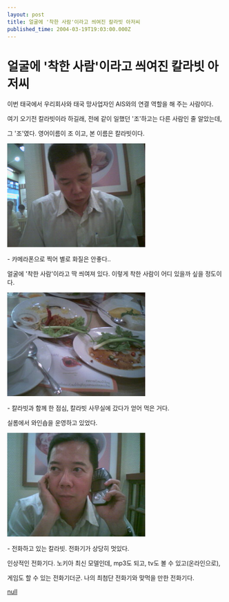 ```yaml
---
layout: post
title: 얼굴에 '착한 사람'이라고 씌여진 칼라빗 아저씨
published_time: 2004-03-19T19:03:00.000Z
---
```


# 얼굴에 '착한 사람'이라고 씌여진 칼라빗 아저씨


이번 태국에서 우리회사와 태국 망사업자인 AIS와의 연결 역할을 해 주는 사람이다.

여기 오기전 칼라빗이라 하길래, 전에 같이 일했던 '조'하고는 다른 사람인 줄 알았는데,

그 '조'였다. 영어이름이 조 이고, 본 이름은 칼라빗이다.

![](../pds/200902/04/80/a0109780_49897942aaef9.jpg)

\- 카메라폰으로 찍어 별로 화질은 안좋다..

얼굴에 '착한 사람'이라고 딱 씌여져 있다. 이렇게 착한 사람이 어디 있을까 싶을 정도이다.

![](../pds/200902/04/80/a0109780_49897942b99a0.jpg)

\- 칼라빗과 함께 한 점심, 칼라빗 사무실에 갔다가 얻어 먹은 거다.

실롬에서 와인숍을 운영하고 있었다.

![](../pds/200902/04/80/a0109780_49897942c4fd9.jpg)

\- 전화하고 있는 칼라빗. 전화기가 상당히 멋있다.

인상적인 전화기다. 노키아 최신 모델인데, mp3도 되고, tv도 볼 수 있고(온라인으로),

게임도 할 수 있는 전화기더군. 나의 최첨단 전화기와 맞먹을 만한 전화기다.

[null](../6166929.html#6166929_1)

